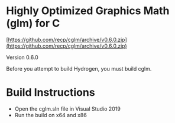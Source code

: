 # Highly Optimized Graphics Math (glm) for C

[https://github.com/recp/cglm/archive/v0.6.0.zip](https://github.com/recp/cglm/archive/v0.6.0.zip)

Version 0.6.0

Before you attempt to build Hydrogen, you must build cglm.

# Build Instructions

- Open the cglm.sln file in Visual Studio 2019
- Run the build on x64 and x86
